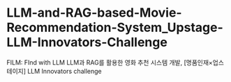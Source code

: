 # LLM-and-RAG-based-Movie-Recommendation-System_Upstage-LLM-Innovators-Challenge
FILM: FInd with LLM
LLM과 RAG를 활용한 영화 추천 시스템 개발, [명품인재×업스테이지] LLM Innovators challenge
